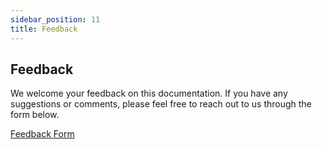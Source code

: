 ```yaml
---
sidebar_position: 11
title: Feedback
---
```



## Feedback

We welcome your feedback on this documentation. If you have any suggestions or comments, please feel free to reach out to us through the form below.

[Feedback Form](https://forms.gle/PffFimdjU15Hte8N7)
